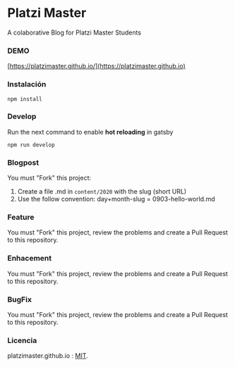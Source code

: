 # Platzi Master

A colaborative Blog for Platzi Master Students

### DEMO

[https://platzimaster.github.io/](https://platzimaster.github.io)

### Instalación

```
npm install
```

### Develop

Run the next command to enable **hot reloading** in gatsby

```
npm run develop
```

### Blogpost

You must "Fork" this project:

1. Create a file .md in `content/2020` with the slug (short URL)
2. Use the follow convention: day+month-slug = 0903-hello-world.md

### Feature

You must "Fork" this project, review the problems and create a Pull Request to this repository.

### Enhacement

You must "Fork" this project, review the problems and create a Pull Request to this repository.

### BugFix

You must "Fork" this project, review the problems and create a Pull Request to this repository.

### Licencia

platzimaster.github.io : [MIT](https://opensource.org/licenses/MIT).

